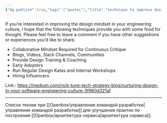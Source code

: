 ```yaml
---
{"dg-publish":true,"tags":["quotes"],"title":"technique to improve design mindset","date":"2021-10-23T14:08:00+03:00","modified_at":"2024-02-13T10:06:29+03:00","aliases":"technique to improve design mindset","dg-path":"/quotes/202110231408.md","permalink":"/quotes/202110231408/","dgPassFrontmatter":true}
---
```



If you’re interested in improving the design mindset in your engineering culture, I hope that the following techniques provide you with some food for thought. Please feel free to leave a comment if you have other suggestions or experiences you’d like to share.
- Collaborative Mindset Required for Continuous Critique
- Blogs, Videos, Slack Channels, Communities
- Provide Design Training & Coaching
- Early Adopters
- Run Regular Design Katas and Internal Workshops
- Hiring Influencers

Link:: https://medium.com/nick-tune-tech-strategy-blog/nurturing-design-in-your-software-engineering-culture-3f960d321af

---

Список техник при [[Openbox/управление командой разработки\|управление командой разработки]] для улучшения практик по построения [[Openbox/архитектура сервиса\|архитектура сервиса]].
